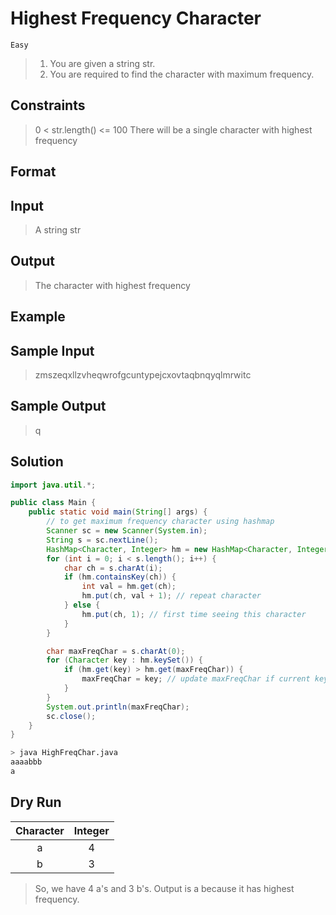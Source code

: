 # Highest Frequency Character

`Easy`

> 1. You are given a string str.
> 2. You are required to find the character with maximum frequency.

## Constraints

> 0 < str.length() <= 100
> There will be a single character with highest frequency

## Format

## Input

> A string str

## Output

> The character with highest frequency

## Example

## Sample Input

> zmszeqxllzvheqwrofgcuntypejcxovtaqbnqyqlmrwitc

## Sample Output

> q

## Solution

```java
import java.util.*;

public class Main {
    public static void main(String[] args) {
        // to get maximum frequency character using hashmap
        Scanner sc = new Scanner(System.in);
        String s = sc.nextLine();
        HashMap<Character, Integer> hm = new HashMap<Character, Integer>();
        for (int i = 0; i < s.length(); i++) {
            char ch = s.charAt(i);
            if (hm.containsKey(ch)) {
                int val = hm.get(ch);
                hm.put(ch, val + 1); // repeat character
            } else {
                hm.put(ch, 1); // first time seeing this character
            }
        }

        char maxFreqChar = s.charAt(0);
        for (Character key : hm.keySet()) {
            if (hm.get(key) > hm.get(maxFreqChar)) {
                maxFreqChar = key; // update maxFreqChar if current key is greater than maxFreqChar
            }
        }
        System.out.println(maxFreqChar);
        sc.close();
    }
}
```

```bash
> java HighFreqChar.java
aaaabbb
a
```

## Dry Run

| Character | Integer |
| :-------: | :-----: |
|     a     |    4    |
|     b     |    3    |

> So, we have 4 a's and 3 b's. Output is a because it has highest frequency.

